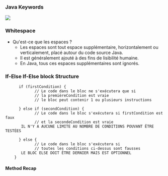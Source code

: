 ### **Java Keywords**

<img src="https://miro.medium.com/v2/resize:fit:1400/1*qiaJvIuhHZCddi04sf_9ug.png"/>

### **Whitespace**

+ Qu'est-ce que les espaces ?
    + Les espaces sont tout espace supplémentaire, horizontalement ou verticalement, placé autour du code source Java.
    + Il est généralement ajouté à des fins de lisibilité humaine.
    + En Java, tous ces espaces supplémentaires sont ignorés.

### **If-Else If-Else block Structure**

          if (firstCondition) {
                 // Le code dans le bloc ne s'exécutera que si
                 // la premièreCondition est vraie
                 // le bloc peut contenir 1 ou plusieurs instructions
           
          } else if (secondCondition) {
                 // Le code dans le bloc s'exécutera si firstCondition est faux
                 // et la secondeCondition est vraie
           IL N'Y A AUCUNE LIMITE AU NOMBRE DE CONDITIONS POUVANT ÊTRE TESTÉES
           
          } else {
                 // Le code dans le bloc s'exécutera si
                 // toutes les conditions ci-dessus sont fausses
           LE BLOC ELSE DOIT ÊTRE DERNIER MAIS EST OPTIONNEL
        }


#### **Method Recap**